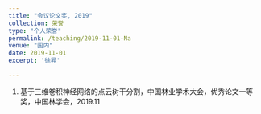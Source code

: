 ```yaml
---
title: "会议论文奖, 2019"
collection: 荣誉
type: "个人荣誉"
permalink: /teaching/2019-11-01-Na
venue: "国内"
date: 2019-11-01
excerpt: '徐昇'

---
```


1. 基于三维卷积神经网络的点云树干分割，中国林业学术大会，优秀论文一等奖，中国林学会，2019.11






